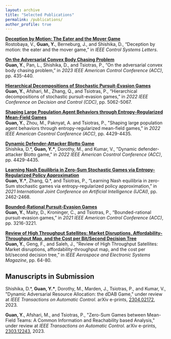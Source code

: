```yaml
---
layout: archive
title: "Selected Publications"
permalink: /publications/
author_profile: true
---
```


<b>[Deception by Motion: The Eater and the Mover Game](https://ieeexplore.ieee.org/abstract/document/10171186)</b><br>
Rostobaya, V., <b>Guan, Y.</b>, Berneburg, J., and Shishika, D., “Deception by motion: the eater and the mover game,” in <i>IEEE Control Systems Letters</i>.

<b>[On the Adversarial Convex Body Chasing Problem](https://ieeexplore.ieee.org/abstract/document/10156405)</b><br>
<b>Guan, Y.</b>, Pan, L., Shishika, D., and Tsiotras, P., “On the adversarial convex body chasing problem,” in <i>2023 IEEE American Control Conference (ACC)</i>, pp. 435-440.

<!-- <b>[Jump law of co-state in optimal control for state-dependent switched systems and applications](https://ieeexplore.ieee.org/abstract/document/10156336)</b><br>
Zhou, M., Verriest, E., <b>Guan, Y.</b>, and Abdallah, C., “Jump law of co-state in optimal control for state-dependent switched systems and applications,” in <i>2023 IEEE American Control Conference (ACC)</i>, pp. 3566-3571. -->

<b>[Hierarchical Decompositions of Stochastic Pursuit-Evasion Games](https://ieeexplore.ieee.org/abstract/document/9992967)</b><br>
<b>Guan, Y.</b>, Afshari, M., Zhang, Q., and Tsiotras, P., “Hierarchical decompositions of stochastic pursuit-evasion games,” in <i>2022 IEEE Conference on Decision and Control (CDC)</i>, pp. 5062-5067.

<b>[Shaping Large Population Agent Behaviors through Entropy-Regularized Mean-Field Games](https://ieeexplore.ieee.org/abstract/document/9867358)</b><br>
<b>Guan, Y.</b>, Zhou, M., Paknyat, A. and Tsiotras, P.,  "Shaping large population agent behaviors through entropy-regularized mean-field games," in <i>2022 IEEE American Cosntrol Conference (ACC)</i>, pp. 4429-4435.

<b>[Dynamic Defender-Attacker Blotto Game](https://ieeexplore.ieee.org/abstract/document/9867358)</b><br>
Shishika, D.\*, <b>Guan, Y.\*</b>, Dorothy, M., and Kumar, V., "Dynamic defender-attacker Blotto game," in <i>2022 IEEE American Cosntrol Conference (ACC)</i>, pp. 4429-4435.

<b>[Learning Nash Equilibria in Zero-Sum Stochastic Games via Entropy-Regularized Policy Approximation](https://scottyueguan.github.io/publications/snq2-2011.md)</b><br>
<b>Guan, Y.\*</b>, Zhang, Q.\*, and Tsiotras, P., “Learning Nash equilibria in zero-Sum stochastic games via entropy-regularized policy approximation,” in <i>2021 International Joint Conference on Artificial Intelligence (IJCAI)</i>, pp. 2462-2468.

<b>[Bounded-Rational Pursuit-Evasion Games](https://ieeexplore.ieee.org/abstract/document/9483152)</b><br>
<b>Guan, Y.</b>, Maity, D., Kroninger, C., and Tsiotras, P., “Bounded-rational pursuit-evasion games,” in <i>2021 IEEE American Control Conference (ACC)</i>, pp. 3216-3221.

<!-- <b>[On a Hilbert-type Integral Inequality With Non-homogeneous Kernel of mixed Hyperbolic Functions](http://files.ele-math.com/articles/jmi-13-85.pdf)</b><br>
You, M., and <b>Guan, Y.</b>, “On a Hilbert-type integral inequality with non-homogeneous kernel of mixed hyperbolic functions,” in <i>Journal of Mathematical Inequalities</i>, Vol 13, No 4, pp. 1197-1208, 2019. -->

<!-- <b>[Monte-Carlo value analysis of High-Throughput Satellites: Value levers, tradeoffs, and implications for operators and investors](https://journals.plos.org/plosone/article?id=10.1371/journal.pone.0222133)</b><br>
Geng, F., Gomez, D, <b>Guan, Y.</b>, and Saleh, J., “Monte-Carlo value analysis of High-Throughput Satellites: Value levers, tradeoffs, and implications for operators and investors,” in <i>Plos one</i>, Vol 14, No. 9, p.e0222133, 2019. -->

<b>[Review of High Throughput Satellites: Market Disruptions, Affordability-Throughput Map, and the Cost per Bit/Second Decision Tree](https://ieeexplore.ieee.org/abstract/document/8766193)</b><br>
<b>Guan, Y.</b>, Geng, F., and Saleh, J., "Review of High Throughput Satellites: Market disruptions, affordability-throughput map, and the cost per bit/second decision tree,” in <i>IEEE Aerospace and Electronic Systems Magazine</i>, pp. 64-80.



<h2>Manuscripts in Submission</h2>

Shishika, D.\*, <b>Guan, Y.\*</b>, Dorothy, M., Marden, J., Tsiotras, P., and Kumar, V., "Dynamic Adversarial Resource Allocation: the dDAB Game," under review at <i>IEEE Transactions on Automatic Control</i>. 
arXiv e-prints, [2304.02172](https://arxiv.org/abs/2304.02172), 2023.

<b>Guan, Y.</b>, Afshari, M., and Tsiotras, P., "Zero-Sum Games between Mean-Field Teams: A Common Information and Reachability based Analysis," under review at <i>IEEE Transactions on Automatic Control</i>. 
arXiv e-prints, [2303.12243](https://arxiv.org/abs/2303.12243), 2023.
